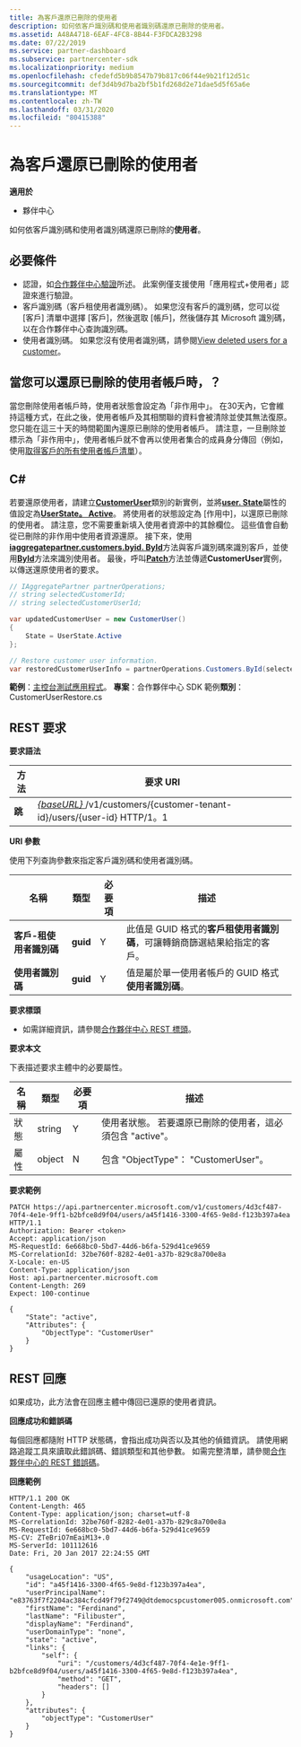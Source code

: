 ```yaml
---
title: 為客戶還原已刪除的使用者
description: 如何依客戶識別碼和使用者識別碼還原已刪除的使用者。
ms.assetid: A48A4718-6EAF-4FC8-8B44-F3FDCA2B3298
ms.date: 07/22/2019
ms.service: partner-dashboard
ms.subservice: partnercenter-sdk
ms.localizationpriority: medium
ms.openlocfilehash: cfedefd5b9b8547b79b817c06f44e9b21f12d51c
ms.sourcegitcommit: def3d4b9d7ba2bf5b1fd268d2e71dae5d5f65a6e
ms.translationtype: MT
ms.contentlocale: zh-TW
ms.lasthandoff: 03/31/2020
ms.locfileid: "80415388"
---
```

# <a name="restore-a-deleted-user-for-a-customer"></a>為客戶還原已刪除的使用者


**適用於**

- 夥伴中心

如何依客戶識別碼和使用者識別碼還原已刪除的**使用者**。

## <a name="span-idprerequisitesspan-idprerequisitesspan-idprerequisitesprerequisites"></a><span id="Prerequisites"/><span id="prerequisites"/><span id="PREREQUISITES"/>必要條件


- 認證，如[合作夥伴中心驗證](partner-center-authentication.md)所述。 此案例僅支援使用「應用程式+使用者」認證來進行驗證。
- 客戶識別碼（客戶租使用者識別碼）。 如果您沒有客戶的識別碼，您可以從 [客戶] 清單中選擇 [客戶]，然後選取 [帳戶]，然後儲存其 Microsoft 識別碼，以在合作夥伴中心查詢識別碼。
- 使用者識別碼。 如果您沒有使用者識別碼，請參閱[View deleted users for a customer](view-a-deleted-user.md)。

## <a name="span-idwhen_can_you_restore_a_deleted_user_account_span-idwhen_can_you_restore_a_deleted_user_account_span-idwhen_can_you_restore_a_deleted_user_account_when-can-you-restore-a-deleted-user-account"></a>當您可以還原已刪除的使用者帳戶時，<span id="When_can_you_restore_a_deleted_user_account_"/><span id="when_can_you_restore_a_deleted_user_account_"/><span id="WHEN_CAN_YOU_RESTORE_A_DELETED_USER_ACCOUNT_"/>？


當您刪除使用者帳戶時，使用者狀態會設定為「非作用中」。 在30天內，它會維持這種方式，在此之後，使用者帳戶及其相關聯的資料會被清除並使其無法復原。 您只能在這三十天的時間範圍內還原已刪除的使用者帳戶。 請注意，一旦刪除並標示為「非作用中」，使用者帳戶就不會再以使用者集合的成員身分傳回（例如，使用[取得客戶的所有使用者帳戶清單](get-a-list-of-all-user-accounts-for-a-customer.md)）。

## <a name="span-idc_span-idc_c"></a><span id="C_"/><span id="c_"/>C#


若要還原使用者，請建立[**CustomerUser**](https://docs.microsoft.com/dotnet/api/microsoft.store.partnercenter.models.users.customeruser)類別的新實例，並將[**user. State**](https://docs.microsoft.com/dotnet/api/microsoft.store.partnercenter.models.users.user.state)屬性的值設定為[**UserState。 Active**](https://docs.microsoft.com/dotnet/api/microsoft.store.partnercenter.models.users.userstate)。 將使用者的狀態設定為 [作用中]，以還原已刪除的使用者。 請注意，您不需要重新填入使用者資源中的其餘欄位。 這些值會自動從已刪除的非作用中使用者資源還原。 接下來，使用[**iaggregatepartner.customers.byid. ById**](https://docs.microsoft.com/dotnet/api/microsoft.store.partnercenter.customers.icustomercollection.byid)方法與客戶識別碼來識別客戶，並使用[**ById**](https://docs.microsoft.com/dotnet/api/microsoft.store.partnercenter.customerusers.icustomerusercollection.byid)方法來識別使用者。 最後，呼叫[**Patch**](https://docs.microsoft.com/dotnet/api/microsoft.store.partnercenter.customerusers.icustomeruser.patch)方法並傳遞**CustomerUser**實例，以傳送還原使用者的要求。

``` csharp
// IAggregatePartner partnerOperations;
// string selectedCustomerId;
// string selectedCustomerUserId;

var updatedCustomerUser = new CustomerUser()
{
    State = UserState.Active
};

// Restore customer user information.
var restoredCustomerUserInfo = partnerOperations.Customers.ById(selectedCustomerId).Users.ById(selectedCustomerUserId).Patch(updatedCustomerUser);
```

**範例**：[主控台測試應用程式](console-test-app.md)。 **專案**：合作夥伴中心 SDK 範例**類別**： CustomerUserRestore.cs

## <a name="span-idrest_requestspan-idrest_requestspan-idrest_requestrest-request"></a><span id="REST_Request"/><span id="rest_request"/><span id="REST_REQUEST"/>REST 要求


**要求語法**

| 方法    | 要求 URI                                                                                            |
|-----------|--------------------------------------------------------------------------------------------------------|
| **跳** | [ *{baseURL}* ](partner-center-rest-urls.md)/v1/customers/{customer-tenant-id}/users/{user-id} HTTP/1。1 |

 

**URI 參數**

使用下列查詢參數來指定客戶識別碼和使用者識別碼。

| 名稱                   | 類型     | 必要項 | 描述                                                                                                              |
|------------------------|----------|----------|--------------------------------------------------------------------------------------------------------------------------|
| **客戶-租使用者識別碼** | **guid** | Y        | 此值是 GUID 格式的**客戶租使用者識別碼**，可讓轉銷商篩選結果給指定的客戶。 |
| **使用者識別碼**            | **guid** | Y        | 值是屬於單一使用者帳戶的 GUID 格式**使用者識別碼**。                                         |

 

**要求標頭**

- 如需詳細資訊，請參閱[合作夥伴中心 REST 標頭](headers.md)。

**要求本文**

下表描述要求主體中的必要屬性。

| 名稱       | 類型   | 必要項 | 描述                                                            |
|------------|--------|----------|------------------------------------------------------------------------|
| 狀態      | string | Y        | 使用者狀態。 若要還原已刪除的使用者，這必須包含 "active"。 |
| 屬性 | object | N        | 包含 "ObjectType"： "CustomerUser"。                                 |

 

**要求範例**

```http
PATCH https://api.partnercenter.microsoft.com/v1/customers/4d3cf487-70f4-4e1e-9ff1-b2bfce8d9f04/users/a45f1416-3300-4f65-9e8d-f123b397a4ea HTTP/1.1
Authorization: Bearer <token>
Accept: application/json
MS-RequestId: 6e668bc0-5bd7-44d6-b6fa-529d41ce9659
MS-CorrelationId: 32be760f-8282-4e01-a37b-829c8a700e8a
X-Locale: en-US
Content-Type: application/json
Host: api.partnercenter.microsoft.com
Content-Length: 269
Expect: 100-continue

{
    "State": "active",
    "Attributes": {
        "ObjectType": "CustomerUser"
    }
}
```

## <a name="span-idrest_responsespan-idrest_responsespan-idrest_responserest-response"></a><span id="REST_Response"/><span id="rest_response"/><span id="REST_RESPONSE"/>REST 回應


如果成功，此方法會在回應主體中傳回已還原的使用者資訊。

**回應成功和錯誤碼**

每個回應都隨附 HTTP 狀態碼，會指出成功與否以及其他的偵錯資訊。 請使用網路追蹤工具來讀取此錯誤碼、錯誤類型和其他參數。 如需完整清單，請參閱[合作夥伴中心的 REST 錯誤碼](error-codes.md)。

**回應範例**

```http
HTTP/1.1 200 OK
Content-Length: 465
Content-Type: application/json; charset=utf-8
MS-CorrelationId: 32be760f-8282-4e01-a37b-829c8a700e8a
MS-RequestId: 6e668bc0-5bd7-44d6-b6fa-529d41ce9659
MS-CV: ZTeBriO7mEaiM13+.0
MS-ServerId: 101112616
Date: Fri, 20 Jan 2017 22:24:55 GMT

{
    "usageLocation": "US",
    "id": "a45f1416-3300-4f65-9e8d-f123b397a4ea",
    "userPrincipalName": "e83763f7f2204ac384cfcd49f79f2749@dtdemocspcustomer005.onmicrosoft.com",
    "firstName": "Ferdinand",
    "lastName": "Filibuster",
    "displayName": "Ferdinand",
    "userDomainType": "none",
    "state": "active",
    "links": {
        "self": {
            "uri": "/customers/4d3cf487-70f4-4e1e-9ff1-b2bfce8d9f04/users/a45f1416-3300-4f65-9e8d-f123b397a4ea",
            "method": "GET",
            "headers": []
        }
    },
    "attributes": {
        "objectType": "CustomerUser"
    }
}
```
